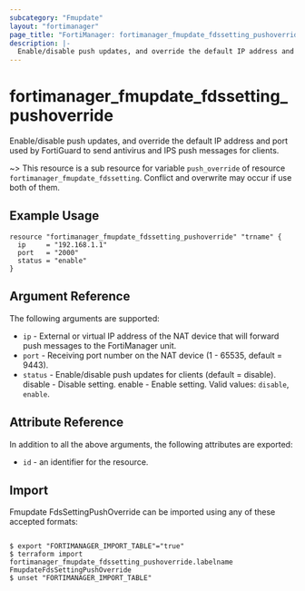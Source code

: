 ```yaml
---
subcategory: "Fmupdate"
layout: "fortimanager"
page_title: "FortiManager: fortimanager_fmupdate_fdssetting_pushoverride"
description: |-
  Enable/disable push updates, and override the default IP address and port used by FortiGuard to send antivirus and IPS push messages for clients.
---
```


# fortimanager_fmupdate_fdssetting_pushoverride
Enable/disable push updates, and override the default IP address and port used by FortiGuard to send antivirus and IPS push messages for clients.

~> This resource is a sub resource for variable `push_override` of resource `fortimanager_fmupdate_fdssetting`. Conflict and overwrite may occur if use both of them.



## Example Usage

```hcl
resource "fortimanager_fmupdate_fdssetting_pushoverride" "trname" {
  ip     = "192.168.1.1"
  port   = "2000"
  status = "enable"
}
```

## Argument Reference


The following arguments are supported:


* `ip` - External or virtual IP address of the NAT device that will forward push messages to the FortiManager unit.
* `port` - Receiving port number on the NAT device (1 - 65535, default = 9443).
* `status` - Enable/disable push updates for clients (default = disable). disable - Disable setting. enable - Enable setting. Valid values: `disable`, `enable`.



## Attribute Reference

In addition to all the above arguments, the following attributes are exported:
* `id` - an identifier for the resource.

## Import

Fmupdate FdsSettingPushOverride can be imported using any of these accepted formats:
```

$ export "FORTIMANAGER_IMPORT_TABLE"="true"
$ terraform import fortimanager_fmupdate_fdssetting_pushoverride.labelname FmupdateFdsSettingPushOverride
$ unset "FORTIMANAGER_IMPORT_TABLE"
```

